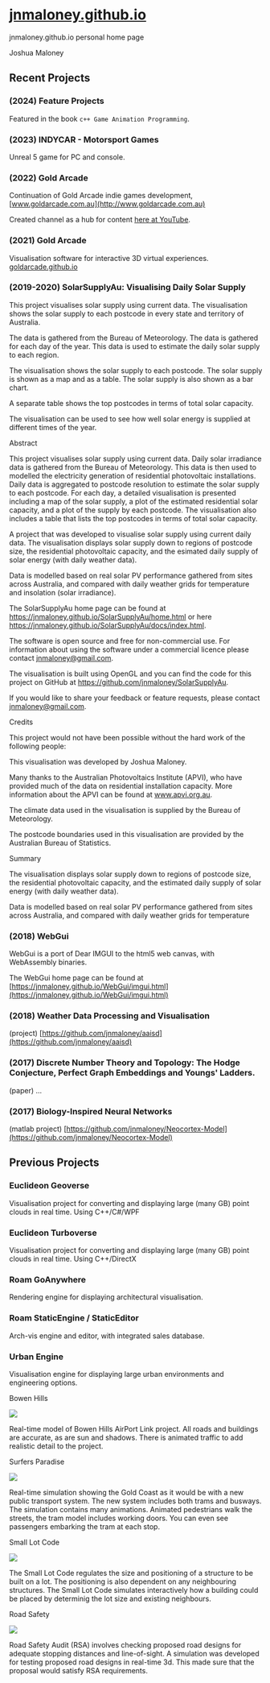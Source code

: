 # [jnmaloney.github.io](https://jnmaloney.github.io)
jnmaloney.github.io personal home page



Joshua Maloney

## Recent Projects

### (2024) Feature Projects

Featured in the book `c++ Game Animation Programming`.

### (2023) INDYCAR - Motorsport Games

Unreal 5 game for PC and console.

### (2022) Gold Arcade

Continuation of Gold Arcade indie games development, [www.goldarcade.com.au](http://www.goldarcade.com.au)

Created channel as a hub for content [here at YouTube](https://www.youtube.com/channel/UCLd6ctIxVhD_j2tHfKRsBIQ/about).

### (2021) Gold Arcade

Visualisation software for interactive 3D virtual experiences. [goldarcade.github.io](https://goldarcade.github.io)

### (2019-2020) SolarSupplyAu: Visualising Daily Solar Supply

This project visualises solar supply using current data. The visualisation shows the solar supply to each postcode in every state and territory of Australia.

The data is gathered from the Bureau of Meteorology. The data is gathered for each day of the year. This data is used to estimate the daily solar supply to each region.

The visualisation shows the solar supply to each postcode. The solar supply is shown as a map and as a table. The solar supply is also shown as a bar chart.

A separate table shows the top postcodes in terms of total solar capacity.

The visualisation can be used to see how well solar energy is supplied at different times of the year.

Abstract

This project visualises solar supply using current data. Daily solar irradiance data is gathered from the Bureau of Meteorology. This data is then used to modelled the electricity generation of residential photovoltaic installations. Daily data is aggregated to postcode resolution to estimate the solar supply to each postcode. For each day, a detailed visualisation is presented including a map of the solar supply, a plot of the estimated residential solar capacity, and a plot of the supply by each postcode. The visualisation also includes a table that lists the top postcodes in terms of total solar capacity.



A project that was developed to visualise solar supply using current daily data. The visualisation displays solar supply down to regions of postcode size, the residential photovoltaic capacity, and the esimated daily supply of solar energy (with daily weather data).

Data is modelled based on real solar PV performance gathered from sites across Australia, and compared with daily weather grids for temperature and insolation (solar irradiance).

The SolarSupplyAu home page can be found at https://jnmaloney.github.io/SolarSupplyAu/home.html or here https://jnmaloney.github.io/SolarSupplyAu/docs/index.html.

The software is open source and free for non-commercial use. For information about using the software under a commercial licence please contact jnmaloney@gmail.com.

The visualisation is built using OpenGL and you can find the code for this project on GitHub at https://github.com/jnmaloney/SolarSupplyAu.



If you would like to share your feedback or feature requests, please contact jnmaloney@gmail.com.



Credits

This project would not have been possible without the hard work of the following people:

This visualisation was developed by Joshua Maloney.

Many thanks to the Australian Photovoltaics Institute (APVI), who have provided much of the data on residential installation capacity. More information about the APVI can be found at www.apvi.org.au.

The climate data used in the visualisation is supplied by the Bureau of Meteorology.

The postcode boundaries used in this visualisation are provided by the Australian Bureau of Statistics.

Summary



The visualisation displays solar supply down to regions of postcode size, the residential photovoltaic capacity, and the estimated daily supply of solar energy (with daily weather data).

Data is modelled based on real solar PV performance gathered from sites across Australia, and compared with daily weather grids for temperature

### (2018) WebGui

WebGui is a port of Dear IMGUI to the html5 web canvas, with WebAssembly binaries. 

The WebGui home page can be found at [https://jnmaloney.github.io/WebGui/imgui.html](https://jnmaloney.github.io/WebGui/imgui.html)

### (2018) Weather Data Processing and Visualisation

(project) [https://github.com/jnmaloney/aaisd](https://github.com/jnmaloney/aaisd)

### (2017) Discrete Number Theory and Topology: The Hodge Conjecture, Perfect Graph Embeddings and Youngs' Ladders.

(paper) ...

### (2017) Biology-Inspired Neural Networks

(matlab project) [https://github.com/jnmaloney/Neocortex-Model](https://github.com/jnmaloney/Neocortex-Model)


## Previous Projects


### Euclideon Geoverse

Visualisation project for converting and displaying large (many GB) point clouds in real time. Using C++/C#/WPF

### Euclideon Turboverse

Visualisation project for converting and displaying large (many GB) point clouds in real time. Using C++/DirectX

### Roam GoAnywhere

Rendering engine for displaying architectural visualisation.

### Roam StaticEngine / StaticEditor

Arch-vis engine and editor, with integrated sales database.

### Urban Engine

Visualisation engine for displaying large urban environments and engineering options.

Bowen Hills

![](http://bur.st/~crooked/bowenhills001.jpg)

Real-time model of Bowen Hills AirPort Link project. All roads and buildings are accurate, as are sun and shadows. There is animated traffic to add realistic detail to the project. 

Surfers Paradise

![](http://bur.st/~crooked/GC%20Broadbeach.png)

Real-time simulation showing the Gold Coast as it would be with a new public transport system. The new system includes both trams and busways. The simulation contains many animations. Animated pedestrians walk the streets, the tram model includes working doors. You can even see passengers embarking the tram at each stop. 

Small Lot Code

![](http://bur.st/~crooked/Small%20Lot%20Code.png)

The Small Lot Code regulates the size and positioning of a structure to be built on a lot. The positioning is also dependent on any neighbouring structures. The Small Lot Code simulates interactively how a building could be placed by determinig the lot size and existing neighbours. 

Road Safety

![](http://bur.st/~crooked/RSA%20Tool.png)

Road Safety Audit (RSA) involves checking proposed road designs for adequate stopping distances and line-of-sight. A simulation was developed for testing proposed road designs in real-time 3d. This made sure that the proposal would satisfy RSA requirements. 

